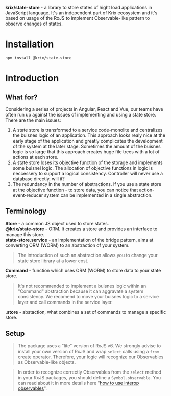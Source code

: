 **krix/state-store** - a library to store states of hight load applications in JavaScript language. It's an independent part of Krix ecosystem and it's based on usage of the RxJS to implement Observable-like pattern to observe changes of states.

# Installation
```
npm install @krix/state-store
```


# Introduction
## What for?
Considering a series of projects in Angular, React and Vue, our teams have often run up against the issues of implementing and using a state store. There are the main issues:
1. A state store is transformed to a service code-monolite and centralizes the buisnes logic of an application. This approach looks realy nice at the early stage of the application and greatly complicates the development of the system at the later stage. Sometimes the amount of the buisnes logic is so large that this approach creates huge file trees with a lot of actions at each store.
2. A state store loses its objective function of the storage and implements some buisnel logic. The allocation of objective functions in logic is neccessery to support a logical consistency. Controller will never use a database directly, will it?
3. The redundancy in the number of abstractions. If you use a state store at the objective function - to store data, you can notice that action-event-reducer system can be implemented in a single abstraction.


## Terminology
**Store** - a common JS object used to store states.    
**@krix/state-store** - ORM. It creates a store and provides an interface to manage this store.    
**state-store.service** - an implementation of the bridge pattern, aims at converting ORM (WORM) to an abstraction of your system.    

> The introduction of such an abstraction allows you to change your state store library at a lower cost.

**Command** - function which uses ORM (WORM) to store data to your state store.

> It's not recommended to implement a buisnes logic within an "Command" abstraction because it can aggravate a system consistency. We recomend to move your buisnes logic to a service layer and call commands in the service layer.    

**<store-name>.store** - abstaction, what combines a set of commands to manage a specific store.

## Setup

> The package uses a "lite" version of RxJS v6. We strongly advise to install your own version of RxJS and wrap `select` calls using a `from` create operator. Therefore, your logic will recognize our Observables as Observable-like objects.

> In order to recognize correctly Observables from the `select` method in your RxJS packages, you should define a `Symbol.observable`. You can read about it in more details here "[how to use interop observables](https://ncjamieson.com/how-to-use-interop-observables)".
